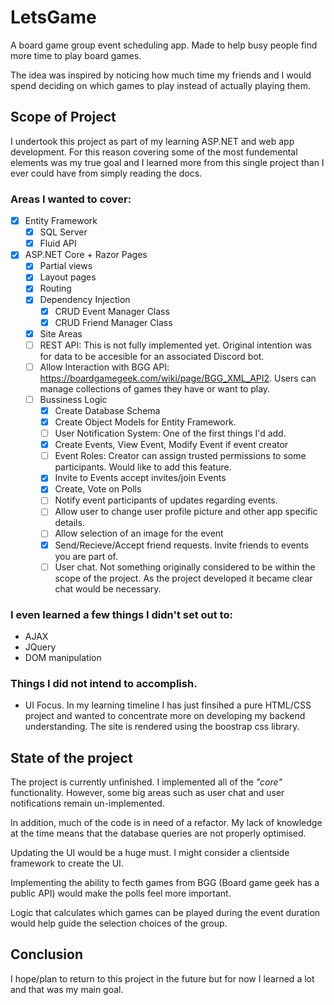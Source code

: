 # LetsGame

A board game group event scheduling app. Made to help busy people find more time to play board games.

The idea was inspired by noticing how much time my friends and I would spend deciding on which games to play instead of actually playing them.

## Scope of Project

I undertook this project as part of my learning ASP.NET and web app development. For this reason covering some of the most fundemental elements was my true goal and I learned more from this single project than I ever could have from simply reading the docs. 

### Areas I wanted to cover:

  - [x] Entity Framework
    - [x] SQL Server
    - [x] Fluid API
  - [x] ASP.NET Core + Razor Pages
    - [x] Partial views
    - [x] Layout pages
    - [x] Routing
    - [x] Dependency Injection
      - [x] CRUD Event Manager Class
      - [x] CRUD Friend Manager Class
    - [x] Site Areas
    - [ ] REST API: This is not fully implemented yet. Original intention was for data to be accesible for an associated Discord bot.
    - [ ] Allow Interaction with BGG API: https://boardgamegeek.com/wiki/page/BGG_XML_API2. Users can manage collections of games they have or want to play.
    - [ ] Bussiness Logic
      - [x] Create Database Schema
      - [x] Create Object Models for Entity Framework.
      - [ ] User Notification System: One of the first things I'd add.
      - [x] Create Events, View Event, Modify Event if event creator
      - [ ] Event Roles: Creator can assign trusted permissions to some participants. Would like to add this feature.
      - [x] Invite to Events accept invites/join Events
      - [x] Create, Vote on Polls
      - [ ] Notify event participants of updates regarding events.
      - [ ] Allow user to change user profile picture and other app specific details.
      - [ ] Allow selection of an image for the event
      - [x] Send/Recieve/Accept friend requests. Invite friends to events you are part of.
      - [ ] User chat. Not something originally considered to be within the scope of the project. As the project developed it became clear chat would be necessary.
    
### I even learned a few things I didn't set out to:

- AJAX
- JQuery
- DOM manipulation
      
### Things I did **not** intend to accomplish.

- UI Focus. In my learning timeline I has just finsihed a pure HTML/CSS project and wanted to concentrate more on developing my backend understanding. The site is rendered using the boostrap css library.

## State of the project

The project is currently unfinished. I implemented all of the *"core"* functionality. However, some big areas such as user chat and user notifications remain un-implemented.

In addition, much of the code is in need of a refactor. My lack of knowledge at the time means that the database queries are not properly optimised.

Updating the UI would be a huge must. I might consider a clientside framework to create the UI.

Implementing the ability to fecth games from BGG (Board game geek has a public API) would make the polls feel more important.

Logic that calculates which games can be played during the event duration would help guide the selection choices of the group.

## Conclusion

I hope/plan to return to this project in the future but for now I learned a lot and that was my main goal.
